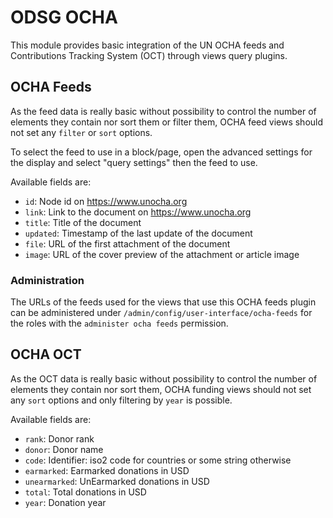 ODSG OCHA
=========

This module provides basic integration of the UN OCHA feeds and Contributions
Tracking System (OCT) through views query plugins.

OCHA Feeds
----------

As the feed data is really basic without possibility to control the number of
elements they contain nor sort them or filter them, OCHA feed views should
not set any `filter` or `sort` options.

To select the feed to use in a block/page, open the advanced settings for the
display and select "query settings" then the feed to use.

Available fields are:

- `id`: Node id on https://www.unocha.org
- `link`: Link to the document on https://www.unocha.org
- `title`: Title of the document
- `updated`: Timestamp of the last update of the document
- `file`: URL of the first attachment of the document
- `image`: URL of the cover preview of the attachment or article image

### Administration

The URLs of the feeds used for the views that use this OCHA feeds plugin can
be administered under `/admin/config/user-interface/ocha-feeds` for the roles
with the `administer ocha feeds` permission.

OCHA OCT
--------

As the OCT data is really basic without possibility to control the number of
elements they contain nor sort them, OCHA funding views should
not set any `sort` options and only filtering by `year` is possible.

Available fields are:

- `rank`: Donor rank
- `donor`: Donor name
- `code`: Identifier: iso2 code for countries or some string otherwise
- `earmarked`: Earmarked donations in USD
- `unearmarked`: UnEarmarked donations in USD
- `total`: Total donations in USD
- `year`: Donation year
